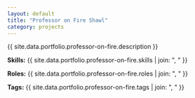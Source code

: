 ```yaml
---
layout: default
title: "Professor on Fire Shawl"
category: projects
---
```


{{ site.data.portfolio.professor-on-fire.description }}

**Skills:** {{ site.data.portfolio.professor-on-fire.skills | join: ", " }}

**Roles:** {{ site.data.portfolio.professor-on-fire.roles | join: ", " }}

**Tags:** {{ site.data.portfolio.professor-on-fire.tags | join: ", " }}
